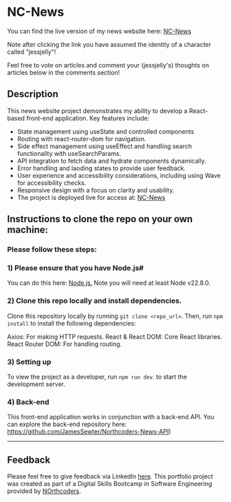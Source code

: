 # NC-News

You can find the live version of my news website here: <a href="https://nc-news-js.netlify.app/" target="_blank">NC-News</a>


Note after clicking the link you have assumed the identity of a character called "jessjelly"!

Feel free to vote on articles and comment your (jessjelly's) thoughts on articles below in the comments section!

## Description
This news website project demonstrates my ability to develop a React-based front-end application. Key features include:

- State management using useState and controlled components
- Routing with react-router-dom for navigation.
- Side effect management using useEffect and handling search functionality with useSearchParams.
- API integration to fetch data and hydrate components dynamically.
- Error handling and laoding states to provide user feedback.
- User experience and accessibility considerations, including using Wave for accessibility checks.
- Responsive design with a focus on clarity and usability.
- The project is deployed live for access at: <a href="https://nc-news-js.netlify.app/" target="_blank">NC-News</a>

## Instructions to clone the repo on your own machine:
### Please follow these steps: 

### 1) Please ensure that you have Node.js#

You can do this here: <a href="https://docs.npmjs.com/downloading-and-installing-node-js-and-npm" target="_blank">Node.js.</a> Note you will need at least Node v22.8.0.
 
### 2) Clone this repo locally and install dependencies.
Clone this repository locally by running `git clone <repo_url>`. Then, run `npm install` to install the following dependencies:

Axios: For making HTTP requests.
React & React DOM: Core React libraries.
React Router DOM: For handling routing.

### 3) Setting up 
To view the project as a developer, run `npm run dev`.  to start the development server. 

### 4) Back-end
This front-end application works in conjunction with a back-end API. You can explore the back-end repository here: https://github.com/JamesSewter/Northcoders-News-API)  

--- 
## Feedback

Please feel free to give feedback via LinkedIn <a href="https://www.linkedin.com/in/james-sewter/" target="_blank">here</a>.
This portfolio project was created as part of a Digital Skills Bootcamp in Software Engineering provided by
<a href="https://northcoders.com/" target="_blank">NOrthcoders</a>.
